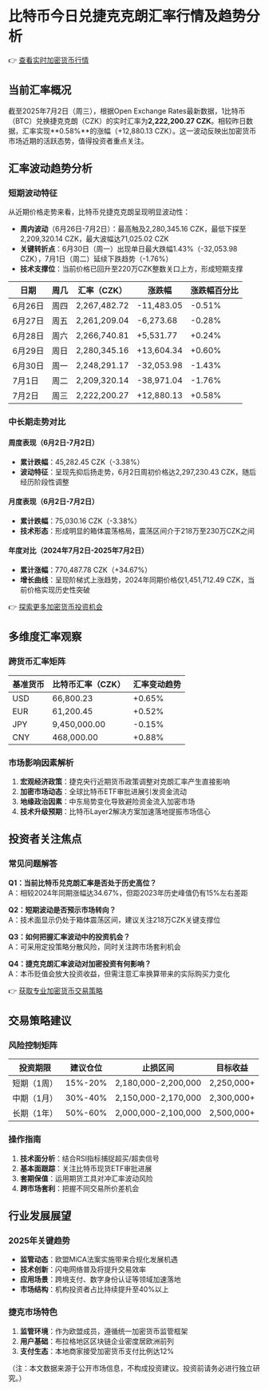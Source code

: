 # 比特币今日兑捷克克朗汇率行情及趋势分析

👉 [查看实时加密货币行情](https://bit.ly/okx_welcome)

## 当前汇率概况
截至2025年7月2日（周三），根据Open Exchange Rates最新数据，1比特币（BTC）兑换捷克克朗（CZK）的实时汇率为**2,222,200.27 CZK**。相较昨日数据，汇率实现**0.58%**的涨幅（+12,880.13 CZK）。这一波动反映出加密货币市场近期的活跃态势，值得投资者重点关注。

## 汇率波动趋势分析

### 短期波动特征
从近期价格走势来看，比特币兑捷克克朗呈现明显波动性：
- **周内波动**（6月26日-7月2日）：最高触及2,280,345.16 CZK，最低下探至2,209,320.14 CZK，最大波幅达71,025.02 CZK
- **关键转折点**：6月30日（周一）出现单日最大跌幅1.43%（-32,053.98 CZK），7月1日（周二）延续下跌趋势（-1.76%）
- **技术支撑位**：当前价格已回升至220万CZK整数关口上方，形成短期支撑

| 日期       | 周几     | 汇率（CZK） | 涨跌幅       | 涨跌幅百分比 |
|------------|----------|-------------|--------------|--------------|
| 6月26日    | 周四     | 2,267,482.72| -11,483.05   | -0.51%       |
| 6月27日    | 周五     | 2,261,209.04| -6,273.68    | -0.28%       |
| 6月28日    | 周六     | 2,266,740.81| +5,531.77    | +0.24%       |
| 6月29日    | 周日     | 2,280,345.16| +13,604.34   | +0.60%       |
| 6月30日    | 周一     | 2,248,291.17| -32,053.98   | -1.43%       |
| 7月1日     | 周二     | 2,209,320.14| -38,971.04   | -1.76%       |
| 7月2日     | 周三     | 2,222,200.27| +12,880.13   | +0.58%       |

### 中长期走势对比

#### 周度表现（6月2日-7月2日）
- **累计跌幅**：45,282.45 CZK（-3.38%）
- **波动特征**：呈现先抑后扬走势，6月2日周初价格达2,297,230.43 CZK，随后经历阶段性调整

#### 月度表现（6月2日-7月2日）
- **累计跌幅**：75,030.16 CZK（-3.38%）
- **技术形态**：形成明显的箱体震荡格局，震荡区间介于218万至230万CZK之间

#### 年度对比（2024年7月2日-2025年7月2日）
- **累计涨幅**：770,487.78 CZK（+34.67%）
- **增长曲线**：呈现阶梯式上涨趋势，2024年同期价格仅1,451,712.49 CZK，当前价格实现历史性突破

👉 [探索更多加密货币投资机会](https://bit.ly/okx_welcome)

## 多维度汇率观察

### 跨货币汇率矩阵
| 基准货币 | 比特币汇率（CZK） | 汇率变动趋势 |
|----------|--------------------|--------------|
| USD      | 66,800.23          | +0.65%       |
| EUR      | 61,200.45          | +0.52%       |
| JPY      | 9,450,000.00       | -0.15%       |
| CNY      | 468,000.00         | +0.88%       |

### 市场影响因素解析
1. **宏观经济政策**：捷克央行近期货币政策调整对克朗汇率产生直接影响
2. **加密市场动态**：全球比特币ETF审批进展引发资金流动
3. **地缘政治因素**：中东局势变化导致避险资金流入加密市场
4. **技术升级预期**：比特币Layer2解决方案加速落地提振市场信心

## 投资者关注焦点

### 常见问题解答
**Q1：当前比特币兑克朗汇率是否处于历史高位？**  
A：相较2024年同期涨幅达34.67%，但距2023年历史峰值仍有15%左右差距

**Q2：短期波动是否预示市场转向？**  
A：技术面显示仍处于箱体震荡区间，建议关注218万CZK关键支撑位

**Q3：如何把握汇率波动中的投资机会？**  
A：可采用定投策略分散风险，同时关注跨市场套利机会

**Q4：捷克克朗汇率波动对加密投资有何影响？**  
A：本币贬值会放大投资收益，但需注意汇率换算带来的实际购买力变化

👉 [获取专业加密货币交易策略](https://bit.ly/okx_welcome)

## 交易策略建议

### 风险控制矩阵
| 投资期限 | 建议仓位 | 止损区间 | 目标收益 |
|----------|----------|----------|----------|
| 短期（1周） | 15%-20% | 2,180,000-2,200,000 | 2,250,000+ |
| 中期（1月） | 30%-40% | 2,150,000-2,170,000 | 2,300,000+ |
| 长期（1年） | 50%-60% | 2,000,000-2,100,000 | 2,500,000+ |

### 操作指南
1. **技术面分析**：结合RSI指标捕捉超买/超卖信号
2. **基本面跟踪**：关注比特币现货ETF审批进展
3. **套期保值**：运用期货工具对冲汇率波动风险
4. **跨市场套利**：把握不同交易所价差机会

## 行业发展展望

### 2025年关键趋势
- **监管动态**：欧盟MiCA法案实施带来合规化发展机遇
- **技术创新**：闪电网络普及将提升交易效率
- **应用场景**：跨境支付、数字身份认证等领域加速落地
- **市场结构**：机构投资者占比持续提升至40%以上

### 捷克市场特色
1. **监管环境**：作为欧盟成员，遵循统一加密货币监管框架
2. **用户基础**：布拉格地区区块链企业密度居欧洲前列
3. **支付生态**：本地商家接受加密货币支付比例达12%

（注：本文数据来源于公开市场信息，不构成投资建议。投资前请务必进行独立研究。）